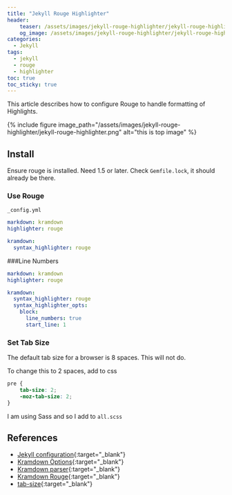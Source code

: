 ```yaml
---
title: "Jekyll Rouge Highlighter"
header:
    teaser: /assets/images/jekyll-rouge-highlighter/jekyll-rouge-highlighter.png
    og_image: /assets/images/jekyll-rouge-highlighter/jekyll-rouge-highlighter.png
categories:
  - Jekyll
tags:
  - jekyll
  - rouge
  - highlighter
toc: true
toc_sticky: true
---
```


This article describes how to configure Rouge to handle formatting of Highlights.

{% include figure image_path="/assets/images/jekyll-rouge-highlighter/jekyll-rouge-highlighter.png" alt="this is top image" %}

## Install

Ensure rouge is installed. Need 1.5 or later.
Check `Gemfile.lock`, it should already be there.

### Use Rouge

`_config.yml`
```yml
markdown: kramdown
highlighter: rouge

kramdown:
  syntax_highlighter: rouge
```

###Line Numbers
```yml
markdown: kramdown
highlighter: rouge

kramdown:
  syntax_highlighter: rouge
  syntax_highlighter_opts:
    block:
      line_numbers: true
      start_line: 1
```
### Set Tab Size

The default tab size for a browser is 8 spaces. This will not do.

To change this to 2 spaces, add to css
```css
pre {
	tab-size: 2;
	-moz-tab-size: 2;
}
```
I am using Sass and so I add to `all.scss`

## References
- [Jekyll configuration](https://jekyllrb.com/docs/configuration/){:target="_blank"}
- [Kramdown Options](https://kramdown.gettalong.org/options.html){:target="_blank"}
- [Kramdown parser](https://kramdown.gettalong.org/parser/kramdown.html){:target="_blank"}
- [Kramdown Rouge](https://kramdown.gettalong.org/syntax_highlighter/rouge.html){:target="_blank"}
- [tab-size](https://developer.mozilla.org/en-US/docs/Web/CSS/tab-size){:target="_blank"}